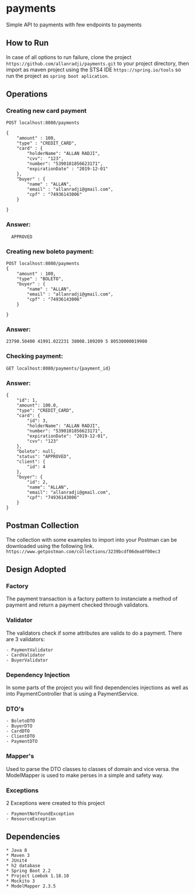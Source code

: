 # payments
Simple API to payments with few endpoints to payments

## How to Run
  
  In case of all options to run failure, clone the project ```https://github.com/allanradji/payments.git``` to your project directory, then import as maven project using the STS4 IDE ```https://spring.io/tools``` so run the project as ```spring boot aplication```.
  
## Operations

### Creating new card payment
```
POST localhost:8080/payments
```
```
{
	"amount" : 100,
	"type" : "CREDIT_CARD",
	"card" : {
		"holderName": "ALLAN RADJI",
		"cvv":	"123",
		"number": "5390101856623171",
		"expirationDate" : "2019-12-01"
	},
	"buyer" : {
		"name" : "ALLAN",
		"email" : "allanradji@gmail.com",
		"cpf" : "74936143006"
	}
	
}
```
### Answer:
```
  APPROVED
```
### Creating new boleto payment:
```
POST localhost:8080/payments
{
	"amount" : 100,
	"type" : "BOLETO",
	"buyer" : {
		"name" : "ALLAN",
		"email" : "allanradji@gmail.com",
		"cpf" : "74936143006"
	}
	
}
```
### Answer:
```
23790.50400 41991.022231 38008.109209 5 80530000019900
```
### Checking payment:
```
GET localhost:8080/payments/{payment_id}
```
### Answer:
```
{
    "id": 1,
    "amount": 100.0,
    "type": "CREDIT_CARD",
    "card": {
        "id": 3,
        "holderName": "ALLAN RADJI",
        "number": "5390101856623171",
        "expirationDate": "2019-12-01",
        "cvv": "123"
    },
    "boleto": null,
    "status": "APPROVED",
    "client": {
        "id": 4
    },
    "buyer": {
        "id": 2,
        "name": "ALLAN",
        "email": "allanradji@gmail.com",
        "cpf": "74936143006"
    }
}
```
## Postman Collection
The collection with some examples to import into your Postman can be downloaded using the following link.
```https://www.getpostman.com/collections/3239bcdf06dea0f00ec3```

## Design Adopted

### Factory
The payment transaction is a factory pattern to instanciate a method of payment and return a payment checked through validators.

### Validator
The validators check if some attributes are valids to do a payment. There are 3 validators:
```
- PaymentValidator
- CardValidator
- BuyerValidator
```

### Dependency Injection
In some parts of the project you will find dependencies injections as well as into PaymentController that is using a PaymentService.

### DTO's
```
- BoletoDTO
- BuyerDTO
- CardDTO
- ClientDTO
- PaymentDTO
```

### Mapper's
Used to parse the DTO classes to classes of domain and vice versa. the ModelMapper is used to make perses in a simple and safety way.  

### Exceptions
2 Exceptions were created to this project
```
- PaymentNotFoundException
- ResourceException
```

## Dependencies
```
* Java 8
* Maven 3
* JUnit4
* h2 database
* Spring Boot 2.2
* Project Lombok 1.18.10
* Mockito 3
* ModelMapper 2.3.5
```
